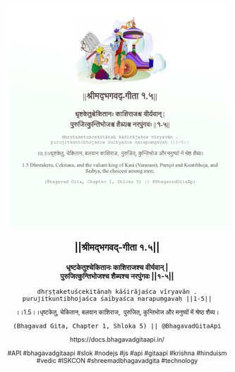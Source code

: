 <img src="../../asset/BG_1_5.png"/>
<center><h2>||श्रीमद्‍भगवद्‍-गीता १.५||</h2>
<h3>धृष्टकेतुश्चेकितानः काशिराजश्च वीर्यवान् |<br/>पुरुजित्कुन्तिभोजश्च शैब्यश्च नरपुंगवः ||१-५||</h3>
<pre>dhṛṣṭaketuścekitānaḥ kāśirājaśca vīryavān .<br/>purujitkuntibhojaśca śaibyaśca narapuṃgavaḥ ||1-5||</pre>
<p>।।1.5।।धृष्टकेतु, चेकितान, बलवान काशिराज,  पुरुजित्, कुन्तिभोज और मनुष्यों में श्रेष्ठ शैब्य।</p>
<pre>(Bhagavad Gita, Chapter 1, Shloka 5) || @BhagavadGitaApi</pre><p>https://docs.bhagavadgitaapi.in/</p><p>#API #bhagavadgitaapi #slok #nodejs #js #api #gitaapi #krishna #hinduism #vedic #ISKCON #shreemadbhagavadgita #technology</p></center>